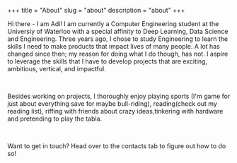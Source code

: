 +++
title = "About"
slug = "about"
description = "about"
+++

 Hi there - I am Adi! I am currently a Computer Engineering student at the Universiy of Waterloo with a special affinity to Deep Learning, Data Science and Engineering. Three years ago, I chose to study Engineering to learn the skills I need to make products that impact lives of many people. A lot has changed since then; my reason for doing what I do though, has not. I aspire to leverage the skills that I have to develop projects that are exciting, ambitious, vertical, and impactful. 


&nbsp;

Besides working on projects, I thoroughly enjoy playing sports (I'm game for just about everything save for maybe bull-riding), reading(check out my reading list), riffing with friends about crazy ideas,tinkering with hardware and pretending to play the tabla. 

&nbsp;

Want to get in touch? Head over to the contacts tab to figure out how to do so! 


